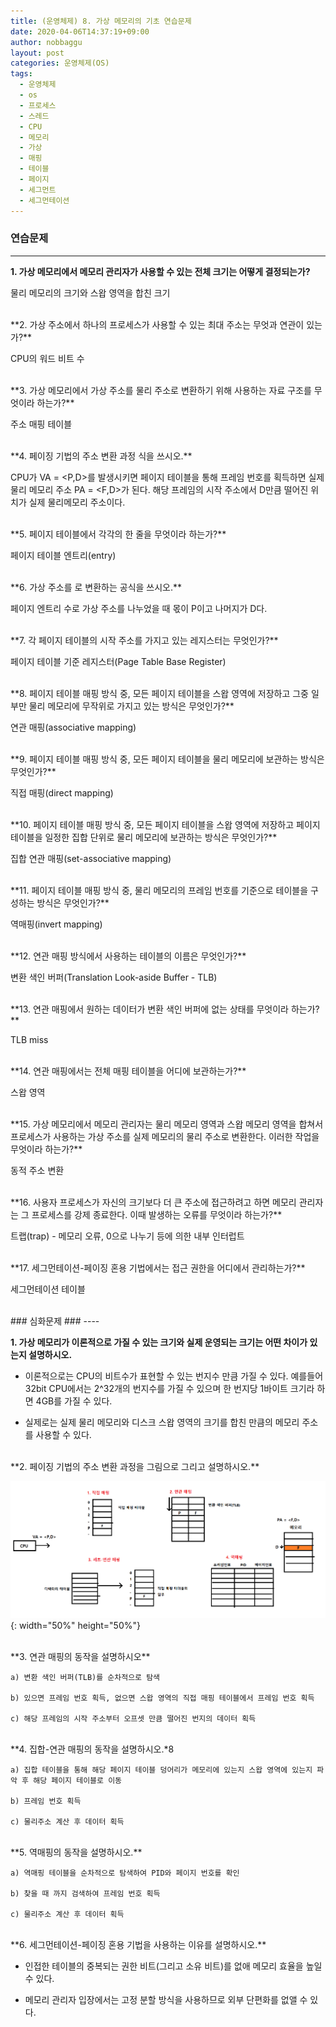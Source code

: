 ```yaml
---
title: (운영체제) 8. 가상 메모리의 기초 연습문제
date: 2020-04-06T14:37:19+09:00
author: nobbaggu
layout: post
categories: 운영체제(OS)
tags:
  - 운영체제
  - os
  - 프로세스
  - 스레드
  - CPU
  - 메모리
  - 가상
  - 매핑
  - 테이블
  - 페이지
  - 세그먼트
  - 세그먼테이션
---
```


### 연습문제 ###
----

**1. 가상 메모리에서 메모리 관리자가 사용할 수 있는 전체 크기는 어떻게 결정되는가?**

물리 메모리의 크기와 스왑 영역을 합친 크기

<br>
**2. 가상 주소에서 하나의 프로세스가 사용할 수 있는 최대 주소는 무엇과 연관이 있는가?**

CPU의 워드 비트 수

<br>
**3. 가상 메모리에서 가상 주소를 물리 주소로 변환하기 위해 사용하는 자료 구조를 무엇이라 하는가?**

주소 매핑 테이블

<br>
**4. 페이징 기법의 주소 변환 과정 식을 쓰시오.**

CPU가 VA = <P,D>를 발생시키면 페이지 테이블을 통해 프레임 번호를 획득하면 실제 물리 메모리 주소 PA = <F,D>가 된다. 해당 프레임의 시작 주소에서 D만큼 떨어진 위치가 실제 물리메모리 주소이다.

<br>
**5. 페이지 테이블에서 각각의 한 줄을 무엇이라 하는가?**

페이지 테이블 엔트리(entry)

<br>
**6. 가상 주소를 <P,D>로 변환하는 공식을 쓰시오.**

페이지 엔트리 수로 가상 주소를 나누었을 때 몫이 P이고 나머지가 D다.

<br>
**7. 각 페이지 테이블의 시작 주소를 가지고 있는 레지스터는 무엇인가?**

페이지 테이블 기준 레지스터(Page Table Base Register)

<br>
**8. 페이지 테이블 매핑 방식 중, 모든 페이지 테이블을 스왑 영역에 저장하고 그중 일부만 물리 메모리에 무작위로 가지고 있는 방식은 무엇인가?**

연관 매핑(associative mapping)

<br>
**9. 페이지 테이블 매핑 방식 중, 모든 페이지 테이블을 물리 메모리에 보관하는 방식은 무엇인가?**

직접 매핑(direct mapping)

<br>
**10. 페이지 테이블 매핑 방식 중, 모든 페이지 테이블을 스왑 영역에 저장하고 페이지 테이블을 일정한 집합 단위로 물리 메모리에 보관하는 방식은 무엇인가?**

집합 연관 매핑(set-associative mapping)

<br>
**11. 페이지 테이블 매핑 방식 중, 물리 메모리의 프레임 번호를 기준으로 테이블을 구성하는 방식은 무엇인가?**

역매핑(invert mapping)

<br>
**12. 연관 매핑 방식에서 사용하는 테이블의 이름은 무엇인가?**

변환 색인 버퍼(Translation Look-aside Buffer - TLB)

<br>
**13. 연관 매핑에서 원하는 데이터가 변환 색인 버퍼에 없는 상태를 무엇이라 하는가?**

TLB miss

<br>
**14. 연관 매핑에서는 전체 매핑 테이블을 어디에 보관하는가?**

스왑 영역

<br>
**15. 가상 메모리에서 메모리 관리자는 물리 메모리 영역과 스왑 메모리 영역을 합쳐서 프로세스가 사용하는 가상 주소를 실제 메모리의 물리 주소로 변환한다. 이러한 작업을 무엇이라 하는가?**

동적 주소 변환

<br>
**16. 사용자 프로세스가 자신의 크기보다 더 큰 주소에 접근하려고 하면 메모리 관리자는 그 프로세스를 강제 종료한다. 이때 발생하는 오류를 무엇이라 하는가?**

트랩(trap) - 메모리 오류, 0으로 나누기 등에 의한 내부 인터럽트

<br>
**17. 세그먼테이션-페이징 혼용 기법에서는 접근 권한을 어디에서 관리하는가?**

세그먼테이션 테이블

<br>
### 심화문제 ###
----

**1. 가상 메모리가 이론적으로 가질 수 있는 크기와 실제 운영되는 크기는 어떤 차이가 있는지 설명하시오.**

+ 이론적으로는 CPU의 비트수가 표현할 수 있는 번지수 만큼 가질 수 있다. 예를들어 32bit CPU에서는 2^32개의 번지수를 가질 수 있으며 한 번지당 1바이트 크기라 하면 4GB를 가질 수 있다.

+ 실제로는 실제 물리 메모리와 디스크 스왑 영역의 크기를 합친 만큼의 메모리 주소를 사용할 수 있다.

<br>
**2. 페이징 기법의 주소 변환 과정을 그림으로 그리고 설명하시오.**

![deep_problem_2](/images/operating_systems/8/deep_problem_2.png){: width="50%" height="50%"}

<br>
**3. 연관 매핑의 동작을 설명하시오**

	a) 변환 색인 버퍼(TLB)를 순차적으로 탐색
	
	b) 있으면 프레임 번호 획득, 없으면 스왑 영역의 직접 매핑 테이블에서 프레임 번호 획득
	
	c) 해당 프레임의 시작 주소부터 오프셋 만큼 떨어진 번지의 데이터 획득
	
<br>
**4. 집합-연관 매핑의 동작을 설명하시오.*8

	a) 집합 테이블을 통해 해당 페이지 테이블 덩어리가 메모리에 있는지 스왑 영역에 있는지 파악 후 해당 페이지 테이블로 이동
	
	b) 프레임 번호 획득
	
	c) 물리주소 계산 후 데이터 획득
	
<br>
**5. 역매핑의 동작을 설명하시오.**

	a) 역매핑 테이블을 순차적으로 탐색하여 PID와 페이지 번호를 확인
	
	b) 찾을 때 까지 검색하여 프레임 번호 획득
	
	c) 물리주소 계산 후 데이터 획득
	
<br>
**6. 세그먼테이션-페이징 혼용 기법을 사용하는 이유를 설명하시오.**

+ 인접한 테이블의 중복되는 권한 비트(그리고 소유 비트)를 없애 메모리 효율을 높일 수 있다.

+ 메모리 관리자 입장에서는 고정 분할 방식을 사용하므로 외부 단편화를 없앨 수 있다.